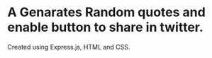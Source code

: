 # A Genarates Random quotes and enable button to share in twitter.
Created using Express.js, HTML and CSS.
